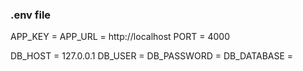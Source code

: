 ### .env file

APP_KEY = 
APP_URL = http://localhost
PORT = 4000

DB_HOST = 127.0.0.1
DB_USER = 
DB_PASSWORD = 
DB_DATABASE = 